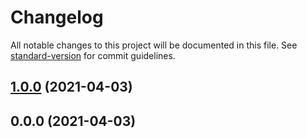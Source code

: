 # Changelog

All notable changes to this project will be documented in this file. See [standard-version](https://github.com/conventional-changelog/standard-version) for commit guidelines.

## [1.0.0](https://github.com/davidadtorres/poc-simple-form-validated/compare/v0.0.0...v1.0.0) (2021-04-03)

## 0.0.0 (2021-04-03)
